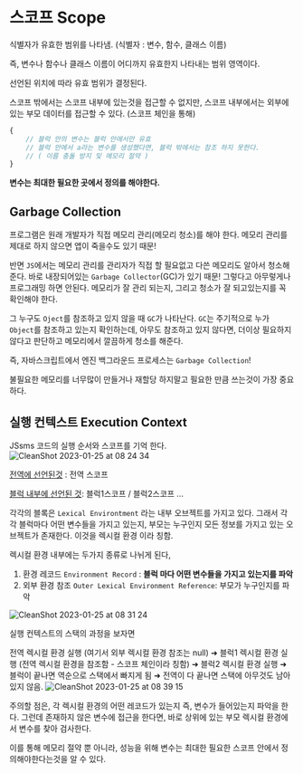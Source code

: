 # 스코프 Scope

식별자가 유효한 범위를 나타냄. (식별자 : 변수, 함수, 클래스 이름)

즉, 변수나 함수나 클래스 이름이 어디까지 유효한지 나타내는 범위 영역이다.

선언된 위치에 따라 유효 범위가 결정된다. 

스코프 밖에서는 스코프 내부에 있는것을 접근할 수 없지만, 스코프 내부에서는 외부에 있는 부모 데이터를 접근할 수 있다. (스코프 체인을 통해)

```javascript
{
    // 블럭 안의 변수는 블럭 안에서만 유효
    // 블럭 안에서 a라는 변수를 생성했다면, 블럭 밖에서는 참조 하지 못한다.
    // ( 이름 충돌 방지 및 메모리 절약 )
}
```

**변수는 최대한 필요한 곳에서 정의를 해야한다.**

## Garbage Collection

프로그램은 원래 개발자가 직접 메모리 관리(메모리 청소)를 해야 한다. 메모리 관리를 제대로 하지 않으면 앱이 죽을수도 있기 때문!

반면 `JS`에서는 메모리 관리를 관리자가 직접 할 필요없고 다쓴 메모리도 알아서 청소해준다. 바로 내장되어있는 `Garbage Collector`(GC)가 있기 때문! 그렇다고 아무렇게나 프로그래밍 하면 안된다. 메모리가 잘 관리 되는지, 그리고 청소가 잘 되고있는지를 꼭 확인해야 한다.

그 누구도 `Oject`를 참조하고 있지 않을 때 `GC`가 나타난다. `GC`는 주기적으로 누가 `Object`를 참조하고 있는지 확인하는데, 아무도 참조하고 있지 않다면, 더이상 필요하지 않다고 판단하고 메모리에서 깔끔하게 청소를 해준다.

즉, 자바스크립트에서 엔진 백그라운드 프로세스는 `Garbage Collection`!

불필요한 메모리를 너무많이 만들거나 재할당 하지말고 필요한 만큼 쓰는것이 가장 중요하다.

## 실행 컨텍스트 Execution Context

JSsms 코드의 실행 순서와 스코프를 기억 한다.
![CleanShot 2023-01-25 at 08 24 34](https://user-images.githubusercontent.com/76584961/214443416-06ed9f2c-0a5d-4cc0-beb6-f14d5bfaa845.png)

<u>전역에 선언된것</u> : 전역 스코프

<u>블럭 내부에 선언된 것</u>: 블럭1스코프 / 블럭2스코프 ... 

각각의 블록은 `Lexical Environtment` 라는 내부 오브젝트를 가지고 있다. 그래서 각각 블럭마다 어떤 변수들을 가지고 있는지, 부모는 누구인지 모든 정보를 가지고 있는 오브젝트가 존재한다. 이것을 렉시컬 환경 이라 칭함.



렉시컬 환경 내부에는 두가지 종류로 나뉘게 된다,

1. 환경 레코드 `Environment Record` : **블럭 마다 어떤 변수들을 가지고 있는지를 파악**
2. 외부 환경 참조 `Outer Lexical Environment Reference`: 부모가 누구인지를 파악

![CleanShot 2023-01-25 at 08 31 24](https://user-images.githubusercontent.com/76584961/214444251-9198fd0b-5ff6-45c2-bf95-7c44d6a6b6fc.png)

실행 컨텍스트의 스택의 과정을 보자면 

전역 렉시컬 환경 실행 (여기서 외부 렉시컬 환경 참조는 null) ➜ 블럭1 렉시컬 환경 실행 (전역 렉시컬 환경을 참조함 - 스코프 체인이라 칭함) ➜ 블럭2 렉시컬 환경 실행 ➜ 블럭이 끝나면 역순으로 스택에서 빠지게 됨 ➜ 전역이 다 끝나면 스택에 아무것도 남아있지 않음.
![CleanShot 2023-01-25 at 08 39 15](https://user-images.githubusercontent.com/76584961/214445267-9bd128ee-4739-4b28-9043-5c3244a04ab9.png)

주의할 점은, 각 렉시컬 환경의 어떤 레코드가 있는지 즉, 변수가 들어있는지 파악을 한다. 그런데 존재하지 않은 변수에 접근을 한다면, 바로 상위에 있는 부모 렉시컬 환경에서 변수를 찾아 검사한다. 

이를 통해 메모리 절약 뿐 아니라, 성능을 위해 변수는 최대한 필요한 스코프 안에서 정의해야한다는것을 알 수 있다.

